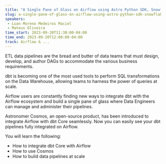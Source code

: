 ```yaml
---
title: "A Single Pane of Glass on Airflow using Astro Python SDK, Snowflake, dbt, and Cosmos"
slug: a-single-pane-of-glass-on-airflow-using-astro-python-sdk-snowflake-dbt-and-cosmos
speakers:
 - Luan Moreno Medeiros Maciel
 - Mateus Oliveira
time_start: 2023-09-20T11:30:00-04:00
time_end: 2023-09-20T12:00:00-04:00
track: Airflow & ...
---
```


ETL data pipelines are the bread and butter of data teams that must design, develop, and author DAGs to accommodate the various business requirements. 

dbt is becoming one of the most used tools to perform SQL transformations on the Data Warehouse, allowing teams to harness the power of queries at scale. 
 
Airflow users are constantly finding new ways to integrate dbt with the Airflow ecosystem and build a single pane of glass where Data Engineers can manage and administer their pipelines.
 
Astronomer Cosmos, an open-source product, has been introduced to integrate Airflow with dbt Core seamlessly. Now you can easily see your dbt pipelines fully integrated on Airflow.

You will learn the following:
 * How to integrate dbt Core with Airflow
 * How to use Cosmos 
 * How to build data pipelines at scale